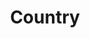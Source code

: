 ---
layout: category
id: country
nav: true
nav-order: 2
title: Country
intro: Discover a landscape of crisp morning walks, log-fired pubs and snowy fell-top expeditions. It may be cold, but there’s plenty to warm the soul out in the country...
contents:
  - p: Choose your country pile and pick an outfit to withstand the changeable British weather. Frosty morning walks offer unique refreshment, with dazzlingly sunny days matched by gorgeous wintry surroundings. Plus, nothing beats a roaring fire in a country pub after a long day’s hike, with seasonal fare to boot. Delicious.
  - p: Practical clothing doesn’t have to mean dull; men, add a touch of colour with a woollen overshirt and keep the worst of the weather at bay with a toasty gilet. For her, keep it understated with a cosy bobble jumper and classic Sussex jacket, the perfect country pairing. Nothing is cuter than a kid in dungarees. Layer underneath with a crew sweater and keep them warm with a fleecy coat.
offers-title: Head for the countryside with unmissable hotels

products:
  - id: womens
    name: Women
    link: https://www.fatface.com/women
    product-list:
      - id: 945148
        name: Sussex Jacket
        price: "89.00"
        link: "#product-link"
      - id: 950550
        name: Beckie Bobble Jumper
        price: "49.50"
        link: "#product-link"
      - id: 946760
        name: Harlow Superskinny Jeans
        price: "49.50"
        link: "#product-link"
      - id: 948851
        name: Cashmere Blend Beanie
        price: "29.50"
        link: "#product-link"

  - id: mens
    name: Men
    link: https://www.fatface.com/men
    product-list:
      - id: 945450
        name: Cashmere Half Neck Sweat
        price: "99.00"
        link: "#product-link"
      - id: 945089
        name: Paignon Gilet
        price: "72.00"
        link: "#product-link"
      - id: 947514
        name: Wool Mix Overshirt
        price: "69.00"
        link: "#product-link"
      - id: 945643
        name: Charlton Chino Charcoal
        price: "49.50"
        link: "#product-link"
      - id: 945233
        name: Broadsands Wool Blend Jacket
        price: "110.00"
        link: "#product-link"

  - id: kids
    name: Kids
    link: https://www.fatface.com/kids
    product-list:
      - id: 946176
        name: Borg Zip Through Sweat
        price: "29.50"
        link: "#product-link"
      - id: 947849
        name: Mulberry Cord Dungarees
        price: "24.00"
        link: "#product-link"
      - id: 948886
        name: Flock Polkadot Crew Sweat
        price: "22.50"
        link: "#product-link"
      - id: 948794
        name: Rachel Beanie
        price: "12.50"
        link: "#product-link"
      - id: 949029
        name: Heavyweight Graphic Tee
        price: "12.50"
        link: "#product-link"
      - id: 946750
        name: Forest Mosedale Beanie
        price: "12.50"
        link: "#product-link"
---
